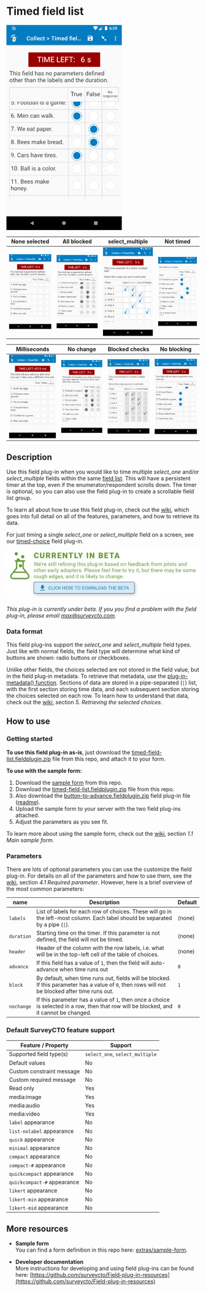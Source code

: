 # Timed field list

![Selected](extras/readme-images/selected.png)

| None selected | All blocked | select_multiple | Not timed |
| --- | --- | --- | --- |
| <img src="extras/readme-images/none-selected.png" alt="None selected" title="None selected" width="150px"/> | <img src="extras/readme-images/all-blocked.png" alt="All blocked" title="All blocked" width="150px"/> | <img src="extras/readme-images/select_multiple.png" alt="select_multiple" title="select_multiple" width="150px"/> | <img src="extras/readme-images/not-timed.png" alt="Not timed" title="Not timed" width="150px"/> |

| Milliseconds | No change | Blocked checks | No blocking |
| --- | --- | --- | --- |
| <img src="extras/readme-images/milliseconds.png" alt="Milliseconds" title="Milliseconds" width="150px"/> | <img src="extras/readme-images/nochange.png" alt="No change" title="No change" width="150px"/> | <img src="extras/readme-images/sm-blocked.png" alt="Blocked checks" title="Blocked checks" width="150px"/> | <img src="extras/readme-images/not-blocked.png" alt="No blocking" title="No blocking" width="150px"/> |

## Description

Use this field plug-in when you would like to time multiple *select_one* and/or *select_multiple* fields within the same [field list](https://docs.surveycto.com/02-designing-forms/04-sample-forms/05.field-lists.html). This will have a persistent timer at the top, even if the enumerator/respondent scrolls down. The timer is optional, so you can also use the field plug-in to create a scrollable field list group.

To learn all about how to use this field plug-in, check out the [wiki](https://github.com/surveycto/timed-field-list/wiki/Timed-field-list-wiki), which goes into full detail on all of the features, parameters, and how to retrieve its data.

For just timing a single *select_one* or *select_multiple* field on a screen, see our [timed-choice](https://github.com/surveycto/timed-choice) field plug-in.

![Beta](extras/readme-images/beta-release-download.jpg)

*This plug-in is currently under beta. If you you find a problem with the field plug-in, please email max@surveycto.com.*

### Data format

This field plug-ins support the *select_one* and *select_multiple* field types. Just like with normal fields, the field type will determine what kind of buttons are shown: radio buttons or checkboxes.

Unlike other fields, the choices selected are not stored in the field value, but in the field plug-in metadata. To retrieve that metadata, use the [plug-in-metadata() function](https://docs.surveycto.com/02-designing-forms/01-core-concepts/09.expressions.html#plug-in-metadata). Sections of data are stored in a pipe-separated (`|`) list, with the first section storing time data, and each subsequent section storing the choices selected on each row. To learn how to understand that data, check out the [wiki](https://github.com/surveycto/timed-field-list/wiki/Timed-field-list-wiki), section *5. Retrieving the selected choices*.

## How to use

### Getting started

**To use this field plug-in as-is**, just download the [timed-field-list.fieldplugin.zip](https://github.com/surveycto/timed-field-list/raw/master/timed-field-list.fieldplugin.zip) file from this repo, and attach it to your form.

**To use with the sample form:**

1. Download the [sample form](https://github.com/surveycto/timed-field-list/raw/master/extras/sample-form/Timed%20field%20list.xlsx) from this repo.
1. Download the [timed-field-list.fieldplugin.zip](https://github.com/surveycto/timed-field-list/raw/master/timed-field-list.fieldplugin.zip) file from this repo.
1. Also download the [button-to-advance.fieldplugin.zip](https://github.com/surveycto/button-to-advance/raw/master/button-to-advance.fieldplugin.zip) field plug-in file ([readme](https://github.com/surveycto/button-to-advance/blob/master/README.md)).
1. Upload the sample form to your server with the two field plug-ins attached.
1. Adjust the parameters as you see fit.

To learn more about using the sample form, check out the [wiki](https://github.com/surveycto/timed-field-list/wiki/Timed-field-list-wiki), section *1.1 Main sample form*.

### Parameters

There are lots of optional parameters you can use the customize the field plug-in. For details on all of the parameters and how to use them, see the [wiki](https://github.com/surveycto/timed-field-list/wiki/Timed-field-list-wiki), section *4.1 Required parameter*. However, here is a brief overview of the most common parameters:

|name|Description|Default|
|---|---|---|
|`labels`|List of labels for each row of choices. These will go in the left-most column. Each label should be separated by a pipe (`\|`).|(none)|
|`duration`|Starting time on the timer. If this parameter is not defined, the field will not be timed.|(none)|
|`header`|Header of the column with the row labels, i.e. what will be in the top-left cell of the table of choices.|(none)|
|`advance`|If this field has a value of `1`, then the field will auto-advance when time runs out|`0`|
|`block`|By default, when time runs out, fields will be blocked. If this parameter has a value of `0`, then rows will not be blocked after time runs out.|`1`|
|`nochange`|If this parameter has a value of `1`, then once a choice is selected in a row, then that row will be blocked, and it cannot be changed.|`0`|

### Default SurveyCTO feature support

| Feature / Property | Support |
| --- | --- |
| Supported field type(s) | `select_one`, `select_multiple`|
| Default values | No |
| Custom constraint message | No |
| Custom required message | No |
| Read only | Yes |
| media:image | Yes |
| media:audio | Yes |
| media:video | Yes |
| `label` appearance | No |
| `list-nolabel` appearance | No |
| `quick` appearance | No |
| `minimal` appearance | No |
| `compact` appearance | No |
| `compact-#` appearance | No |
| `quickcompact` appearance | No |
| `quickcompact-#` appearance | No |
| `likert` appearance | No |
| `likert-min` appearance | No  |
| `likert-mid` appearance | No |

## More resources

* **Sample form**  
You can find a form definition in this repo here: [extras/sample-form](extras/sample-form).

* **Developer documentation**  
More instructions for developing and using field plug-ins can be found here: [https://github.com/surveycto/Field-plug-in-resources](https://github.com/surveycto/Field-plug-in-resources)
